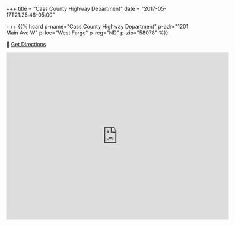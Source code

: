 +++
title = "Cass County Highway Department"
date = "2017-05-17T21:25:46-05:00"

+++
<span class="genericons-neue genericons-neue-location"></span>
{{% hcard p-name="Cass County Highway Department" p-adr="1201 Main Ave W" p-loc="West Fargo" p-reg="ND" p-zip="58078" %}} 

:compass: [Get Directions](https://maps.app.goo.gl/v3ACp5J9368fEvT5A)

<iframe src="https://www.google.com/maps/embed?pb=!1m18!1m12!1m3!1d2727.396237792801!2d-96.92258908466073!3d46.875252879142934!2m3!1f0!2f0!3f0!3m2!1i1024!2i768!4f13.1!3m3!1m2!1s0x52cf34ee396a2f1d%3A0xa083157d5aef4c69!2s1201+Main+Ave+W%2C+West+Fargo%2C+ND+58078!5e0!3m2!1sen!2sus!4v1495075185999" width="600" height="450" frameborder="0" style="border:0" allowfullscreen></iframe>
<!--more-->
